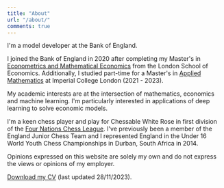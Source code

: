 ```yaml
---
title: "About"
url: "/about/"
comments: true
---
```


I'm a model developer at the Bank of England. 

I joined the Bank of England in 2020 after completing my Master's in [Econometrics and Mathematical Economics](https://www.lse.ac.uk/study-at-lse/Graduate/degree-programmes-2023/MSc-Econometrics-and-Mathematical-Economics) from the London School of Economics. Additionally, I studied part-time for a Master's in [Applied Mathematics](https://www.imperial.ac.uk/study/courses/postgraduate-taught/applied-mathematics/) at Imperial College London (2021 - 2023).

My academic interests are at the intersection of mathematics, economics and machine learning. I'm particularly interested in applications of deep learning to solve economic models.

I'm a keen chess player and play for Chessable White Rose in first division of the [Four Nations Chess League](https://www.4ncl.co.uk/faq.htm). I've previously been a member of the England Junior Chess Team and I represented England in the Under 16 World Youth Chess Championships in Durban, South Africa in 2014.

Opinions expressed on this website are solely my own and do not express the views or opinions of my employer.

[Download my CV](/post/About/public.pdf) (last updated 28/11/2023).